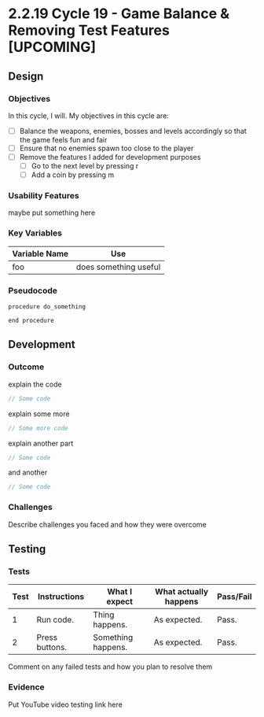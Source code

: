 # 2.2.19 Cycle 19 - Game Balance & Removing Test Features \[UPCOMING]

## Design

### Objectives

In this cycle, I will. My objectives in this cycle are:

* [ ] Balance the weapons, enemies, bosses and levels accordingly so that the game feels fun and fair
* [ ] Ensure that no enemies spawn too close to the player
* [ ] Remove the features I added for development purposes
  * [ ] Go to the next level by pressing r
  * [ ] Add a coin by pressing m

### Usability Features

maybe put something here

### Key Variables

| Variable Name | Use                   |
| ------------- | --------------------- |
| foo           | does something useful |

### Pseudocode

```
procedure do_something
    
end procedure
```

## Development

### Outcome

explain the code

```typescript
// Some code
```

explain some more

```typescript
// Some more code
```

explain another part

```typescript
// Some code
```

and another

```typescript
// Some code
```

### Challenges

Describe challenges you faced and how they were overcome

## Testing

### Tests

| Test | Instructions   | What I expect      | What actually happens | Pass/Fail |
| ---- | -------------- | ------------------ | --------------------- | --------- |
| 1    | Run code.      | Thing happens.     | As expected.          | Pass.     |
| 2    | Press buttons. | Something happens. | As expected.          | Pass.     |

Comment on any failed tests and how you plan to resolve them

### Evidence

Put YouTube video testing link here
